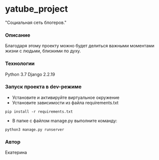 # yatube_project
"Социальная сеть блогеров."

### Описание
Благодаря этому проекту можно будет делиться важными моментами жизни с людьми, близкими по духу.
### Технологии
Python 3.7
Django 2.2.19
### Запуск проекта в dev-режиме
- Установите и активируйте виртуальное окружение
- Установите зависимости из файла requirements.txt
```
pip install -r requirements.txt
``` 
- В папке с файлом manage.py выполните команду:
```
python3 manage.py runserver
```
### Автор
Екатерина